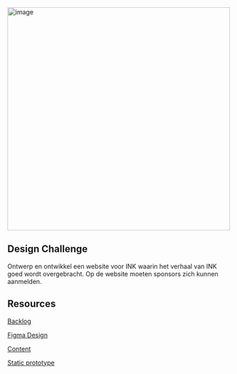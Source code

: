 <img width="500" alt="image" src="https://github.com/fdnd-agency/INK/assets/1061632/def21303-186d-41a8-b4da-da59c56cb907">

## Design Challenge

Ontwerp en ontwikkel een website voor INK waarin het verhaal van INK goed wordt overgebracht. Op de website moeten sponsors zich kunnen aanmelden.

## Resources

[Backlog](https://github.com/orgs/fdnd-agency/projects/22/views/2)

[Figma Design](https://www.figma.com/file/tb8gXmzX9G17gIXXVSXifw/INK-DIEGO%2FNANDITA%2FMILAN%2FRALPH?type=design&node-id=0%3A1&t=QpH4rPLnaaEkDbZE-1)  

[Content]()  

[Static prototype](https://milanrolie.github.io/proof-of-concept/)
